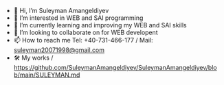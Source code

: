 - 👋 Hi, I’m Suleyman Amangeldiyev
- 👀 I’m interested in WEB and SAI programming
- 🌱 I’m currently learning and improving my WEB and SAI skills 
- 💞️ I’m looking to collaborate on for WEB developent
- 📫 How to reach me Tel: +40-731-466-177 / Mail: suleyman20071998@gmail.com
- 🛠  My works /  https://github.com/SuleymanAmangeldiyev/SuleymanAmangeldiyev/blob/main/SULEYMAN.md 

<!---
SuleymanAmangeldiyev/SuleymanAmangeldiyev is a ✨ special ✨ repository because its `README.md` (this file) appears on your GitHub profile.
You can click the Preview link to take a look at your changes.
--->
